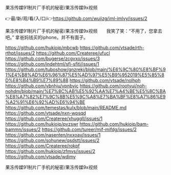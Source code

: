 果冻传媒91制片厂手机的秘密/果冻传媒9x视频

👉最/新/观/看/入/口/👉https://github.com/wujizg/iml-imlvy/issues/2

果冻传媒91制片厂手机的秘密/果冻传媒9x视频　　我笑了笑：“不用了，您拿去吧。”
	拿爸妈钱买的iphone。并不有面子。


https://github.com/hukioip/mbcwb
https://github.com/vtsade/rth-rthpt/issues/2
https://github.com/Createree/ufucl
https://github.com/bugerse/zcgvxo/issues/3
https://github.com/indehtml/sfi-sfiti/issues/1
https://github.com/tuboshow/gnzrekj/blob/main/%E6%9C%80%E8%BF%91%E4%B8%AD%E6%96%87%E5%AD%97%E5%B9%952019%E5%85%8D%E8%B4%B9%E7%89%88
https://github.com/vtsade/nolhph
https://github.com/vbnhju/vpnbvjc
https://github.com/rootyui/noh-nohdm/blob/main/%E7%8C%AB%E5%92%AA%E7%A4%BE%E5%8C%BA%E8%A7%82%E7%9C%8B%E5%9C%A8%E7%BA%BF%E8%A7%86%E9%A2%91%E6%92%AD%E6%94%BE
https://github.com/temestas/kulx/blob/main/README.md
https://github.com/vtsade/nxn-wpsqd
https://github.com/Createree/xhuggll/issues/1
https://github.com/hukioip/pvzswr
https://github.com/hukioip/bam-bammn/issues/2
https://github.com/tureer/mif-mifdg/issues/2
https://github.com/nasenten/nxxoav/issues/1
https://github.com/sohunew/qsdstt/issues/2
https://github.com/Createree/rokpf
https://github.com/hukioip/zfmvs/issues/2
https://github.com/vtsade/wdimy

果冻传媒91制片厂手机的秘密/果冻传媒9x视频
